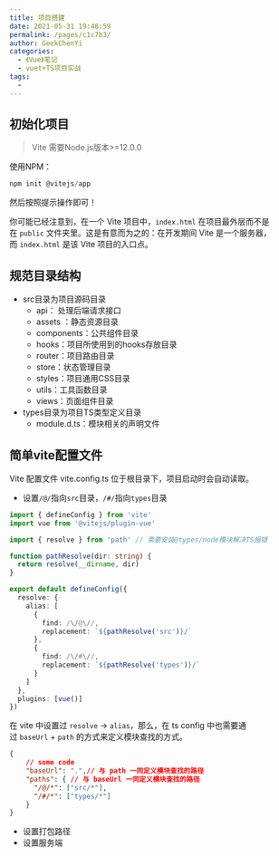 ```yaml
---
title: 项目搭建
date: 2021-05-31 19:48:59
permalink: /pages/c1c7b3/
author: GeekChenYi
categories:
  - 《Vue》笔记
  - vuet+TS项目实战
tags:
  - 
---
```

## 初始化项目

> Vite 需要Node.js版本>=12.0.0


使用NPM：

```javascript
npm init @vitejs/app
```

然后按照提示操作即可！ 

你可能已经注意到，在一个 Vite 项目中，`index.html` 在项目最外层而不是在 `public` 文件夹里。这是有意而为之的：在开发期间 Vite 是一个服务器，而 `index.html` 是该 Vite 项目的入口点。 

## 规范目录结构

* src目录为项目源码目录
  * api： 处理后端请求接口
  * assets ：静态资源目录
  * components：公共组件目录
  * hooks：项目所使用到的hooks存放目录
  * router：项目路由目录
  * store：状态管理目录
  * styles：项目通用CSS目录
  * utils：工具函数目录
  * views：页面组件目录
* types目录为项目TS类型定义目录
  * module.d.ts：模块相关的声明文件

## 简单vite配置文件

Vite 配置文件 vite.config.ts 位于根目录下，项目启动时会自动读取。

* 设置`/@/`指向`src`目录，`/#/`指向`types`目录

```typescript
import { defineConfig } from 'vite'
import vue from '@vitejs/plugin-vue'

import { resolve } from 'path' // 需要安装@types/node模块解决TS报错

function pathResolve(dir: string) {
  return resolve(__dirname, dir)
}

export default defineConfig({
  resolve: {
    alias: [
      {
        find: /\/@\//,
        replacement: `${pathResolve('src')}/`
      },
      {
        find: /\/#\//,
        replacement: `${pathResolve('types')}/`
      }
    ]
  },
  plugins: [vue()]
})

```

在 vite 中设置过 `resolve` -> `alias`，那么，在 ts config 中也需要通过 `baseUrl` + `path` 的方式来定义模块查找的方式。 

```json
{
    // some code
    "baseUrl": ".",// 与 path 一同定义模块查找的路径
    "paths": { // 与 baseUrl 一同定义模块查找的路径
      "/@/*": ["src/*"],
      "/#/*": ["types/*"]
    }
}
```
* 设置打包路径
* 设置服务端
